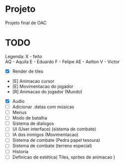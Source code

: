 # Projeto
Projeto final de OAC


# TODO
Legenda: 
X  - feito  
AQ - Aquila
E  - Eduardo
F  - Felipe
AE - Aelton
V  - Victor

- [X] Render de tiles
- [E] Animacao cursor
- [E] Movimentacao do jogador 
- [R] Animacao do jogador (Mundo)
- [X] Audio
- [ ] Adicionar .datas com músicas
- [ ] Menus
- [ ] Modo de batalha
- [ ] Sistema de dialogos
- [ ] UI (User interface) (sistema de combate)
- [ ] IA dos inimigos (Movimentacao)
- [ ] Sistema de combate (Pedra papel tesoura)
- [ ] Sistema de combate (terreno especial)
- [ ] Historia
- [ ] Definicao de estética( Tiles, sprites de animacao )
